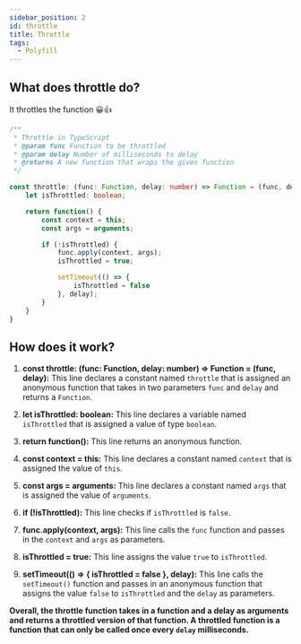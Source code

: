 ```yaml
---
sidebar_position: 2
id: throttle
title: Throttle
tags:
  - Polyfill
---
```


## What does throttle do?

It throttles the function 😀👍

``` typescript
/**
 * Throttle in TypeScript
 * @param func Function to be throttled
 * @param delay Number of milliseconds to delay
 * @returns A new function that wraps the given function
 */

const throttle: (func: Function, delay: number) => Function = (func, delay) => {
    let isThrottled: boolean;

    return function() {
        const context = this;
        const args = arguments;

        if (!isThrottled) {
            func.apply(context, args);
            isThrottled = true;

            setTimeout(() => {
                isThrottled = false
            }, delay);
        }
    }
}
```

## How does it work?

1. **const throttle: (func: Function, delay: number) => Function = (func, delay):** This line declares a constant named `throttle` that is assigned an anonymous function that takes in two parameters `func` and `delay` and returns a `Function`.

2. **let isThrottled: boolean:** This line declares a variable named `isThrottled` that is assigned a value of type `boolean`.

3. **return function():** This line returns an anonymous function.

4. **const context = this:** This line declares a constant named `context` that is assigned the value of `this`.

5. **const args = arguments:** This line declares a constant named `args` that is assigned the value of `arguments`.

6. **if (!isThrottled):** This line checks if `isThrottled` is `false`.

7. **func.apply(context, args):** This line calls the `func` function and passes in the `context` and `args` as parameters.

8. **isThrottled = true:** This line assigns the value `true` to `isThrottled`.

9. **setTimeout(() => { isThrottled = false }, delay):** This line calls the `setTimeout()` function and passes in an anonymous function that assigns the value `false` to `isThrottled` and the `delay` as parameters.

**Overall, the throttle function takes in a function and a delay as arguments and returns a throttled version of that function. A throttled function is a function that can only be called once every `delay` milliseconds.**